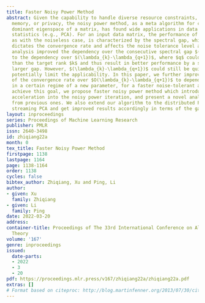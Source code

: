 ```yaml
---
title: Faster Noisy Power Method
abstract: Given the capability to handle diverse resource constraints, such as communication,
  memory, or privacy, the noisy power method, as a meta algorithm for computing the
  dominant eigenspace of a matrix, has found wide applications in data analysis and
  statistics (e.g., PCA). For an input data matrix, the performance of the algorithm,
  as with the noiseless case, is characterized by the spectral gap, which largely
  dictates the convergence rate and affects the noise tolerance level as well. A recent
  analysis improved the dependency over the consecutive spectral gap $(\lambda_{k}-\lambda_{k+1})$
  to the dependency over $(\lambda_{k}-\lambda_{q+1})$, where $q$ could be much greater
  than the target rank $k$ and thus result in better performance by a significantly
  larger gap. However, $(\lambda_{k}-\lambda_{q+1})$ could still be quite small and
  potentially limit the applicability. In this paper, we further improve the dependency
  of the convergence rate over $O(\lambda_{k}-\lambda_{q+1})$ to dependency over $\tilde{O}(\sqrt{\lambda_{k}-\lambda_{q+1}})$
  in a certain regime of a new parameter, for a faster noise-tolerant algorithm. To
  achieve this goal, we propose faster noisy power method which introduces the momentum
  acceleration into the noisy power iteration, and present a novel analysis that differs
  from previous ones. We also extend our algorithm to the distributed PCA and memory-efficient
  streaming PCA and get improved results accordingly in terms of the gap dependence.
layout: inproceedings
series: Proceedings of Machine Learning Research
publisher: PMLR
issn: 2640-3498
id: zhiqiang22a
month: 0
tex_title: Faster Noisy Power Method
firstpage: 1138
lastpage: 1164
page: 1138-1164
order: 1138
cycles: false
bibtex_author: Zhiqiang, Xu and Ping, Li
author:
- given: Xu
  family: Zhiqiang
- given: Li
  family: Ping
date: 2022-03-20
address:
container-title: Proceedings of The 33rd International Conference on Algorithmic Learning
  Theory
volume: '167'
genre: inproceedings
issued:
  date-parts:
  - 2022
  - 3
  - 20
pdf: https://proceedings.mlr.press/v167/zhiqiang22a/zhiqiang22a.pdf
extras: []
# Format based on citeproc: http://blog.martinfenner.org/2013/07/30/citeproc-yaml-for-bibliographies/
---
```

